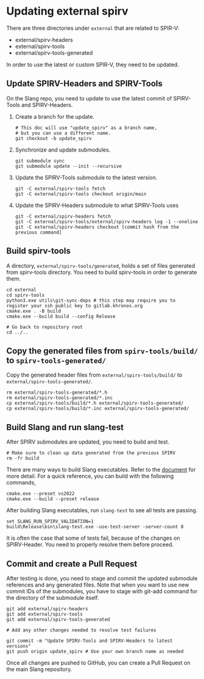 # Updating external spirv

There are three directories under `external` that are related to SPIR-V:
- external/spirv-headers
- external/spirv-tools
- external/spirv-tools-generated

In order to use the latest or custom SPIR-V, they need to be updated.


## Update SPIRV-Headers and SPIRV-Tools

On the Slang repo, you need to update to use the latest commit of SPIRV-Tools and SPIRV-Headers.

1. Create a branch for the update.
   ```
   # This doc will use "update_spirv" as a branch name,
   # but you can use a different name.
   git checkout -b update_spirv
   ```

1. Synchronize and update submodules.
   ```
   git submodule sync
   git submodule update --init --recursive
   ```

1. Update the SPIRV-Tools submodule to the latest version.
   ```
   git -C external/spirv-tools fetch
   git -C external/spirv-tools checkout origin/main
   ```

1. Update the SPIRV-Headers submodule to what SPIRV-Tools uses
   ```
   git -C external/spirv-headers fetch
   git -C external/spirv-tools/external/spirv-headers log -1 --oneline
   git -C external/spirv-headers checkout [commit hash from the previous command]
   ```


## Build spirv-tools

A directory, `external/spirv-tools/generated`, holds a set of files generated from spirv-tools directory.
You need to build spirv-tools in order to generate them.

```
cd external
cd spirv-tools
python3.exe utils\git-sync-deps # this step may require you to register your ssh public key to gitlab.khronos.org
cmake.exe . -B build
cmake.exe --build build --config Release

# Go back to repository root
cd ../..
```


## Copy the generated files from `spirv-tools/build/` to `spirv-tools-generated/`

Copy the generated header files from `external/spirv-tools/build/` to `external/spirv-tools-generated/`.
```
rm external/spirv-tools-generated/*.h
rm external/spirv-tools-generated/*.inc
cp external/spirv-tools/build/*.h external/spirv-tools-generated/
cp external/spirv-tools/build/*.inc external/spirv-tools-generated/
```


## Build Slang and run slang-test

After SPIRV submodules are updated, you need to build and test.
```
# Make sure to clean up data generated from the previous SPIRV
rm -fr build
```

There are many ways to build Slang executables. Refer to the [document](https://github.com/shader-slang/slang/blob/master/docs/building.md) for more detail.
For a quick reference, you can build with the following commands,
```
cmake.exe --preset vs2022
cmake.exe --build --preset release
```

After building Slang executables, run `slang-test` to see all tests are passing.
```
set SLANG_RUN_SPIRV_VALIDATION=1
build\Release\bin\slang-test.exe -use-test-server -server-count 8
```

It is often the case that some of tests fail, because of the changes on SPIRV-Header.
You need to properly resolve them before proceed.


## Commit and create a Pull Request

After testing is done, you need to stage and commit the updated submodule references and any generated files.
Note that when you want to use new commit IDs of the submodules, you have to stage with git-add command for the directory of the submodule itself.

```
git add external/spirv-headers
git add external/spirv-tools
git add external/spirv-tools-generated

# Add any other changes needed to resolve test failures

git commit -m "Update SPIRV-Tools and SPIRV-Headers to latest versions"
git push origin update_spirv # Use your own branch name as needed
```

Once all changes are pushed to GitHub, you can create a Pull Request on the main Slang repository.
